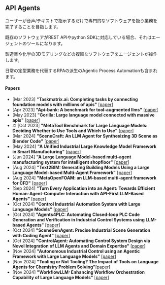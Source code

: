 
## API Agents
ユーザーが音声/テキストで指示するだけで専門的なソフトウェアを扱う業務を完了することを目指します。

既存のソフトウェアがREST APIやpython SDKに対応している場合、それはエージェントのツールになります。

製造業や化学の3Dモデリングなどの複雑なソフトウェアをエージェントが操作します。

日常の定型業務を代替するRPAの派生のAgentic Process Automationも含まれます。


#### Papers
* [Mar 2023] **"Taskmatrix.ai: Completing tasks by connecting foundation models with millions of apis"** [[paper](https://arxiv.org/abs/2303.16434)]
* [Apr 2023] **"Api-bank: A benchmark for tool-augmented llms"** [[paper](https://arxiv.org/abs/2304.08244)]
* [May 2023] **"Gorilla: Large language model connected with massive apis"** [[paper](https://arxiv.org/abs/2305.15334)]
* ⚖️ [Oct 2023] **"MetaTool Benchmark for Large Language Models: Deciding Whether to Use Tools and Which to Use"** [[paper](https://arxiv.org/abs/2310.03128)]
* [Mar 2024] **"SceneCraft: An LLM Agent for Synthesizing 3D Scene as Blender Code"** [[paper](https://arxiv.org/abs/2403.01248)]
* [May 2024] **"A Unified Industrial Large Knowledge Model Framework in Smart Manufacturing"** [[paper](https://arxiv.org/abs/2312.14428)]
* [Jun 2024] **"A Large Language Model-based multi-agent manufacturing system for intelligent shopfloor"** [[paper](https://arxiv.org/abs/2405.16887)]
* [Aug 2024] **"Text2BIM: Generating Building Models Using a Large Language Model-based Multi-Agent Framework"** [[paper](https://arxiv.org/abs/2408.08054)]
* [Aug 2024] **"MetaOpenFOAM: an LLM-based multi-agent framework for CFD"** [[paper](https://arxiv.org/abs/2407.21320)]
* [Sep 2024] **"Turn Every Application into an Agent: Towards Efficient Human-Agent-Computer Interaction with API-First LLM-Based Agents"** [[paper](https://arxiv.org/pdf/2409.17140)]
* [Oct 2024] **"Control Industrial Automation System with Large Language Models"** [[paper](https://arxiv.org/abs/2409.18009)]
* [Oct 2024] **"Agents4PLC: Automating Closed-loop PLC Code Generation and Verification in Industrial Control Systems using LLM-based Agents"** [[paper](https://arxiv.org/abs/2410.14209)]
* [Oct 2024] **"SceneGenAgent: Precise Industrial Scene Generation with Coding Agent"** [[paper](https://arxiv.org/abs/2410.21909)]
* [Oct 2024] **"ControlAgent: Automating Control System Design via Novel Integration of LLM Agents and Domain Expertise"** [[paper](https://arxiv.org/abs/2410.19811)]
* [Nov 2024] **"Autonomous Industrial Control using an Agentic Framework with Large Language Models"** [[paper](https://arxiv.org/abs/2411.05904)]
* [Nov 2024] **"Tooling or Not Tooling? The Impact of Tools on Language Agents for Chemistry Problem Solving"**[[paper](https://arxiv.org/abs/2411.07228v1)]
* [Nov 2024] **"WorkflowLLM: Enhancing Workflow Orchestration Capability of Large Language Models"** [[paper](https://arxiv.org/abs/2411.05451)]